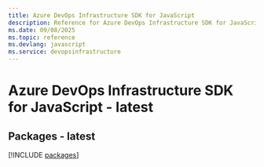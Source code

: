 ```yaml
---
title: Azure DevOps Infrastructure SDK for JavaScript
description: Reference for Azure DevOps Infrastructure SDK for JavaScript
ms.date: 09/08/2025
ms.topic: reference
ms.devlang: javascript
ms.service: devopsinfrastructure
---
```

# Azure DevOps Infrastructure SDK for JavaScript - latest
## Packages - latest
[!INCLUDE [packages](devops-infrastructure-index.md)]